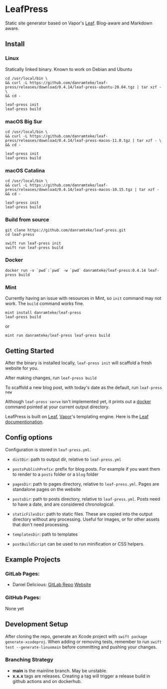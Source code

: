# LeafPress

Static site generator based on Vapor's [Leaf](https://github.com/vapor/leaf-kit.git). Blog-aware and Markdown aware.

## Install

### Linux 

Statically linked binary. Known to work on Debian and Ubuntu

```
cd /usr/local/bin \
&& curl -L https://github.com/danramteke/leaf-press/releases/download/0.4.14/leaf-press-ubuntu-20.04.tgz | tar xzf - \
&& cd -

leaf-press init
leaf-press build
```

### macOS Big Sur

```
cd /usr/local/bin \
&& curl -L https://github.com/danramteke/leaf-press/releases/download/0.4.14/leaf-press-macos-11.0.tgz | tar xzf - \
&& cd -

leaf-press init
leaf-press build
```

### macOS Catalina

```
cd /usr/local/bin \
&& curl -L https://github.com/danramteke/leaf-press/releases/download/0.4.14/leaf-press-macos-10.15.tgz | tar xzf -
&& cd -

leaf-press init
leaf-press build
```

### Build from source

```
git clone https://github.com/danramteke/leaf-press.git 
cd leaf-press

swift run leaf-press init 
swift run leaf-press build 
```

### Docker

```
docker run -v `pwd`:`pwd` -w `pwd` danramteke/leaf-press:0.4.14 leaf-press build
```

### Mint

Currently having an issue with resources in Mint, so `init` command may not work. The `build` command works fine.

```
mint install danramteke/leaf-press
leaf-press build
```

or

```
mint run danramteke/leaf-press leaf-press build
```

## Getting Started

After the binary is installed locally, `leaf-press init` will scaffold a fresh website for you.

After making changes, run `leaf-press build`

To scaffold a new blog post, with today's date as the default, run `leaf-press new`

Although `leaf-press serve` isn't implemented yet, it prints out a [docker](https://www.docker.com) command pointed at your current output directory.

LeafPress is built on [Leaf](https://github.com/vapor/leaf.git), [Vapor](https://github.com/vapor/vapor.git)'s templating engine. Here is the [Leaf documentionation](https://docs.vapor.codes/4.0/leaf/overview/).

## Config options

Configuration is stored in `leaf-press.yml`. 

- `distDir`: path to output dir, relative to `leaf-press.yml`
- `postsPublishPrefix`: prefix for blog posts. For example if you want them to render to a `posts` folder or a `blog` folder
- `pagesDir`: path to pages directory, relative to `leaf-press.yml`. Pages are standalone pages on the website
- `postsDir`: path to posts directory, relative to `leaf-press.yml`. Posts need to have a date, and are considered chronological.
- `staticFilesDir`: path to static files. These are copied into the output directory without any processing. Useful for images, or for other assets that don't need processing.
- `templatesDir`: path to templates

- `postBuildScript` can be used to run minification or CSS helpers. 


## Example Projects

### GitLab Pages: 

- Daniel Delicious: [GitLab Repo](https://gitlab.com/daniel-delicious/daniel-delicious.gitlab.io) [Website](https://daniel-delicious.gitlab.io)

### GitHub Pages:

None yet

## Development Setup

After cloning the repo, generate an Xcode project with `swift package generate-xcodeproj`. When adding or removing tests, remember to run `swift test --generate-linuxmain` before committing and pushing your changes.

### Branching Strategy

- **main** is the mainline branch. May be unstable.
- **x.x.x** tags are releases. Creating a tag will trigger a release build in github actions and on dockerhub.
